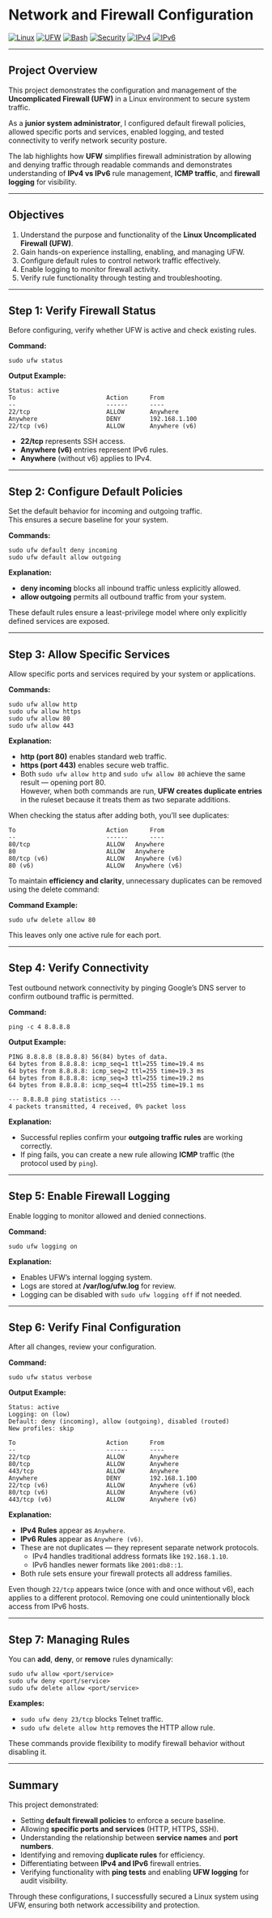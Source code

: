 # **Network and Firewall Configuration**

[![Linux](https://img.shields.io/badge/OS-Linux-blue?logo=linux)](https://www.linux.org/)
[![UFW](https://img.shields.io/badge/Firewall-UFW-blueviolet)](https://wiki.ubuntu.com/UncomplicatedFirewall)
[![Bash](https://img.shields.io/badge/Shell-Bash-green?logo=gnubash)](https://www.gnu.org/software/bash/)
[![Security](https://img.shields.io/badge/Focus-Network%20Security-red)](https://en.wikipedia.org/wiki/Network_security)
[![IPv4](https://img.shields.io/badge/Protocol-IPv4-blue)](https://datatracker.ietf.org/doc/html/rfc791)
[![IPv6](https://img.shields.io/badge/Protocol-IPv6-darkgreen)](https://datatracker.ietf.org/wg/ipv6/)

---

## **Project Overview**

This project demonstrates the configuration and management of the **Uncomplicated Firewall (UFW)** in a Linux environment to secure system traffic.  

As a **junior system administrator**, I configured default firewall policies, allowed specific ports and services, enabled logging, and tested connectivity to verify network security posture.  

The lab highlights how **UFW** simplifies firewall administration by allowing and denying traffic through readable commands and demonstrates understanding of **IPv4 vs IPv6** rule management, **ICMP traffic**, and **firewall logging** for visibility.

---

## **Objectives**
1. Understand the purpose and functionality of the **Linux Uncomplicated Firewall (UFW)**.  
2. Gain hands-on experience installing, enabling, and managing UFW.  
3. Configure default rules to control network traffic effectively.  
4. Enable logging to monitor firewall activity.  
5. Verify rule functionality through testing and troubleshooting.

---

## **Step 1: Verify Firewall Status**

Before configuring, verify whether UFW is active and check existing rules.

**Command:**
```
sudo ufw status
```

**Output Example:**
```
Status: active
To                         Action      From
--                         ------      ----
22/tcp                     ALLOW       Anywhere
Anywhere                   DENY        192.168.1.100
22/tcp (v6)                ALLOW       Anywhere (v6)
```

- **22/tcp** represents SSH access.  
- **Anywhere (v6)** entries represent IPv6 rules.  
- **Anywhere** (without v6) applies to IPv4.

---

## **Step 2: Configure Default Policies**

Set the default behavior for incoming and outgoing traffic.  
This ensures a secure baseline for your system.

**Commands:**
```
sudo ufw default deny incoming
sudo ufw default allow outgoing
```

**Explanation:**
- **deny incoming** blocks all inbound traffic unless explicitly allowed.  
- **allow outgoing** permits all outbound traffic from your system.  

These default rules ensure a least-privilege model where only explicitly defined services are exposed.

---

## **Step 3: Allow Specific Services**

Allow specific ports and services required by your system or applications.

**Commands:**
```
sudo ufw allow http
sudo ufw allow https
sudo ufw allow 80
sudo ufw allow 443
```

**Explanation:**
- **http (port 80)** enables standard web traffic.  
- **https (port 443)** enables secure web traffic.  
- Both `sudo ufw allow http` and `sudo ufw allow 80` achieve the same result — opening port 80.  
  However, when both commands are run, **UFW creates duplicate entries** in the ruleset because it treats them as two separate additions.

When checking the status after adding both, you’ll see duplicates:
```
To                         Action      From
--                         ------      ----
80/tcp                     ALLOW   Anywhere
80                         ALLOW   Anywhere
80/tcp (v6)                ALLOW   Anywhere (v6)
80 (v6)                    ALLOW   Anywhere (v6)
```

To maintain **efficiency and clarity**, unnecessary duplicates can be removed using the delete command:

**Command Example:**
```
sudo ufw delete allow 80
```

This leaves only one active rule for each port.  

---

## **Step 4: Verify Connectivity**

Test outbound network connectivity by pinging Google’s DNS server to confirm outbound traffic is permitted.

**Command:**
```
ping -c 4 8.8.8.8
```

**Output Example:**
```
PING 8.8.8.8 (8.8.8.8) 56(84) bytes of data.
64 bytes from 8.8.8.8: icmp_seq=1 ttl=255 time=19.4 ms
64 bytes from 8.8.8.8: icmp_seq=2 ttl=255 time=19.3 ms
64 bytes from 8.8.8.8: icmp_seq=3 ttl=255 time=19.2 ms
64 bytes from 8.8.8.8: icmp_seq=4 ttl=255 time=19.1 ms

--- 8.8.8.8 ping statistics ---
4 packets transmitted, 4 received, 0% packet loss
```

**Explanation:**
- Successful replies confirm your **outgoing traffic rules** are working correctly.  
- If ping fails, you can create a new rule allowing **ICMP** traffic (the protocol used by `ping`).

---

## **Step 5: Enable Firewall Logging**

Enable logging to monitor allowed and denied connections.

**Command:**
```
sudo ufw logging on
```

**Explanation:**
- Enables UFW’s internal logging system.  
- Logs are stored at **/var/log/ufw.log** for review.  
- Logging can be disabled with `sudo ufw logging off` if not needed.

---

## **Step 6: Verify Final Configuration**

After all changes, review your configuration.

**Command:**
```
sudo ufw status verbose
```

**Output Example:**
```
Status: active
Logging: on (low)
Default: deny (incoming), allow (outgoing), disabled (routed)
New profiles: skip

To                         Action      From
--                         ------      ----
22/tcp                     ALLOW       Anywhere
80/tcp                     ALLOW       Anywhere
443/tcp                    ALLOW       Anywhere
Anywhere                   DENY        192.168.1.100
22/tcp (v6)                ALLOW       Anywhere (v6)
80/tcp (v6)                ALLOW       Anywhere (v6)
443/tcp (v6)               ALLOW       Anywhere (v6)
```

**Explanation:**
- **IPv4 Rules** appear as `Anywhere`.  
- **IPv6 Rules** appear as `Anywhere (v6)`.  
- These are not duplicates — they represent separate network protocols.  
  - IPv4 handles traditional address formats like `192.168.1.10`.  
  - IPv6 handles newer formats like `2001:db8::1`.  
- Both rule sets ensure your firewall protects all address families.

Even though `22/tcp` appears twice (once with and once without v6), each applies to a different protocol. Removing one could unintentionally block access from IPv6 hosts.

---

## **Step 7: Managing Rules**

You can **add**, **deny**, or **remove** rules dynamically:

```
sudo ufw allow <port/service>
sudo ufw deny <port/service>
sudo ufw delete allow <port/service>
```

**Examples:**
- `sudo ufw deny 23/tcp` blocks Telnet traffic.  
- `sudo ufw delete allow http` removes the HTTP allow rule.  

These commands provide flexibility to modify firewall behavior without disabling it.

---

## **Summary**

This project demonstrated:
- Setting **default firewall policies** to enforce a secure baseline.  
- Allowing **specific ports and services** (HTTP, HTTPS, SSH).  
- Understanding the relationship between **service names** and **port numbers**.  
- Identifying and removing **duplicate rules** for efficiency.  
- Differentiating between **IPv4 and IPv6** firewall entries.  
- Verifying functionality with **ping tests** and enabling **UFW logging** for audit visibility.

Through these configurations, I successfully secured a Linux system using UFW, ensuring both network accessibility and protection.
